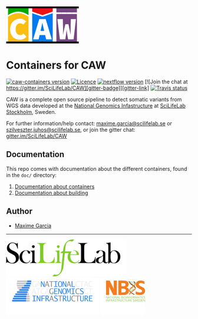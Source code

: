 [![](doc/images/CAW_logo.png "CAW")][caw-site-link]

# Containers for CAW

[![caw-containers version][version-badge]][version-link] [![Licence][licence-badge]][licence-link] [![nextflow version][nextflow-badge]][nextflow-link] [![Join the chat at https://gitter.im/SciLifeLab/CAW][gitter-badge]][gitter-link] [![Travis status][travis-badge]][travis-link]

CAW is a complete open source pipeline to detect somatic variants from WGS data developed at the [National Genomics Infastructure][ngi-link] at [SciLifeLab Stockholm][scilifelab-stockholm-link], Sweden.

For further information/help contact: maxime.garcia@scilifelab.se or szilveszter.juhos@scilifelab.se, or join the gitter chat: [gitter.im/SciLifeLab/CAW][gitter-link]

## Documentation

This repo comes with documentation about the different containers, found in the `doc/` directory:

1. [Documentation about containers](doc/CONTAINERS.md)
2. [Documentation about building](doc/BUILD.md)

## Author

- [Maxime Garcia](https://github.com/MaxUlysse)

---
[![](doc/images/SciLifeLab_logo.png "SciLifeLab")][scilifelab-link]
[![](doc/images/NGI_logo.png "NGI")][ngi-link]
[![](doc/images/NBIS_logo.png "NBIS")][nbis-link]

[caw-site-link]: http://opensource.scilifelab.se/projects/caw/
[gitter-badge]: https://badges.gitter.im/SciLifeLab/CAW.svg
[gitter-link]: https://gitter.im/SciLifeLab/CAW
[licence-badge]: https://img.shields.io/github/license/SciLifeLab/CAW-containers.svg
[licence-link]: https://github.com/SciLifeLab/CAW-containers/blob/master/LICENSE
[nbis-link]: https://www.nbis.se/
[nextflow-badge]: https://img.shields.io/badge/nextflow-%E2%89%A50.22.2-brightgreen.svg
[nextflow-link]: https://www.nextflow.io/
[ngi-link]: https://ngisweden.scilifelab.se/
[scilifelab-link]: https://www.scilifelab.se/
[scilifelab-stockholm-link]: https://www.scilifelab.se/platforms/ngi/
[travis-badge]: https://api.travis-ci.org/SciLifeLab/CAW-containers.svg
[travis-link]: https://travis-ci.org/SciLifeLab/CAW-containers
[version-badge]: https://img.shields.io/github/release/SciLifeLab/CAW-containers.svg
[version-link]: https://github.com/SciLifeLab/CAW-containers/releases/latest
